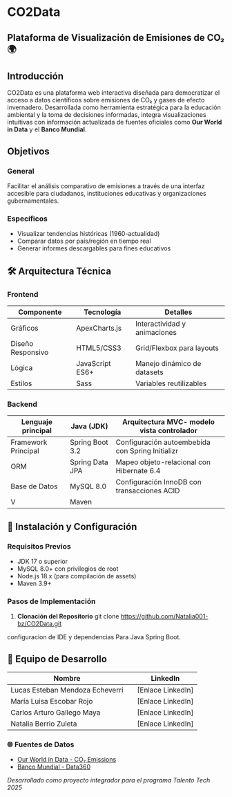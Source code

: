 # CO2Data
## Plataforma de Visualización de Emisiones de CO₂ 🌍

## Introducción 
CO2Data es una plataforma web interactiva diseñada para democratizar el acceso a datos científicos sobre emisiones de CO₂ y gases de efecto invernadero. Desarrollada como herramienta estratégica para la educación ambiental y la toma de decisiones informadas, integra visualizaciones intuitivas con información actualizada de fuentes oficiales como **Our World in Data** y el **Banco Mundial**.

## Objetivos
### General
Facilitar el análisis comparativo de emisiones a través de una interfaz accesible para ciudadanos, instituciones educativas y organizaciones gubernamentales.

### Específicos
- Visualizar tendencias históricas (1960-actualidad)
- Comparar datos por país/región en tiempo real
- Generar informes descargables para fines educativos

## 🛠️ Arquitectura Técnica

### Frontend
| Componente       | Tecnología           | Detalles                          |
|------------------|----------------------|-----------------------------------|
| Gráficos         | ApexCharts.js        | Interactividad y animaciones      |
| Diseño Responsivo| HTML5/CSS3           | Grid/Flexbox para layouts         |
| Lógica           | JavaScript ES6+      | Manejo dinámico de datasets       |
| Estilos          | Sass                 | Variables reutilizables           |

### Backend
|Lenguaje principal   | Java (JDK)                | Arquitectura MVC- modelo vista controlador                         
|---------------------|---------------------------|---------------------------------------------------|
| Framework Principal | Spring Boot 3.2           | Configuración autoembebida con Spring Initializr  |
| ORM                 | Spring Data JPA           | Mapeo objeto-relacional con Hibernate 6.4         |
| Base de Datos       | MySQL 8.0                 | Configuración InnoDB con transacciones ACID       |
| V                   | Maven                     |                                                   |


## 🔌 Instalación y Configuración

### Requisitos Previos
- JDK 17 o superior
- MySQL 8.0+ con privilegios de root
- Node.js 18.x (para compilación de assets)
- Maven 3.9+

### Pasos de Implementación

1. **Clonación del Repositorio**
git clone https://github.com/Natalia001-bz/CO2Data.git

configuracion de IDE y dependencias Para Java Spring Boot.


## 👥 Equipo de Desarrollo
| Nombre                         |    | LinkedIn          |
|--------------------------------|----|-------------------|
| Lucas Esteban Mendoza Echeverri|    | [Enlace LinkedIn] |
| María Luisa Escobar Rojo       |    | [Enlace LinkedIn] |
| Carlos Arturo Gallego Maya     |    | [Enlace LinkedIn] |
| Natalia Berrio Zuleta          |    | [Enlace LinkedIn] |



### 🌐 Fuentes de Datos
- [Our World in Data - CO₂ Emissions](https://ourworldindata.org/co2-and-other-greenhouse-gas-emissions)
- [Banco Mundial - Data360](https://data360.worldbank.org/en/dataset/OWID_CB)


*Desarrollado como proyecto integrador para el programa Talento Tech 2025*
